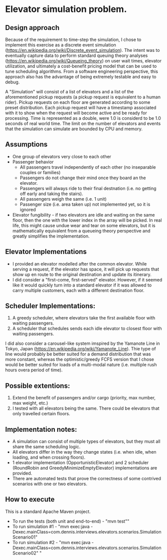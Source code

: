 # Elevator simulation problem.

## Design approach
Because of the requirement to time-step the simulation, I chose to implement
this exercise as a discrete event simulation (https://en.wikipedia.org/wiki/Discrete_event_simulation).
The intent was to eventually capture data to perform standard queuing theory
analyses (https://en.wikipedia.org/wiki/Queueing_theory) on user wait times,
elevator utilization, and ultimately a cost-benefit pricing model that can be used
to tune scheduling algorithms.  From a software engineering perspective, this approach
also has the advantage of being extremely testable and easy to debug.  

A "Simulation" will consist of a list of elevators and a list of the
aforementioned pickup requests (a pickup request is equivalent to a human rider).
Pickup requests on each floor are generated according to some preset distribution.
Each pickup request will have a timestamp associated with it to show when the
request will become active and be ready for processing.
Time is represented as a double, were 1.0 is considerd to be 1.0 seconds of
real world time.  The limit on the number of elevators and events that the
simulation can simulate are bounded by CPU and memory. 

## Assumptions
- One group of elevators very close to each other
- Passenger behavior
  - All passengers travel independently of each other (no inseparable couples or families)
  - Passengers do not change their mind once they board an the elevator.
  - Passengers will always ride to their final destnation (i.e. no getting off early and taking the stairs).
  - All passengers weigh the same (i.e. 1 unit)
  - Passenger size (i.e. area taken up) not implemented yet, so it is ignored
- Elevator fungibility - if two elevators are idle and waiting on the same floor, then the one with the lower
index in the array will be picked.  In real life, this might cause undue wear and tear on some elevators, but it
is mathematically equivalent from a queueing theory perspective and greatly simplifies the implementation.

## Elevator Implementations
- I provided an elevator modelled after the common elevator.  While serving a request, if the elevator has space,
it will pick up requests that show up en route to the original destination and update its itinerary.
- I did consider a "first-come, first-served" elevator.  However, if it seemed like it would quickly turn into 
a standard elevator if it was allowed to carry multiple customers, each with a different destination floor.

## Scheduler Implementations:
1.  A greedy scheduler, where elevators take the first available floor with waiting passengers.
2.  A scheduler that schedules sends each idle elevator to closest floor with waiting passengers.

I did also consider a carousel-like system imspired by the Yamanote Line in
Tokyo, Japan (https://en.wikipedia.org/wiki/Yamanote_Line).  Thie type of line
would probably be better suited for a demand distribution that was more constant,
whereas the optimistic/greedy FCFS version that I chose would be better suited
for loads of a multi-modal nature (i.e. multiple rush hours overa period of time).

## Possible extentions:
1.  Extend the benefit of passengers and/or cargo (priority, max number, max weight, etc.)
2.  I tested with all elevators being the same.  There could be elevators that only travelled certain floors.

## Implementation notes:
- A simulation can consist of multiple types of elevators, but they must all share the same scheduling logic.
- All elevators differ in the way they change states (i.e. when idle, when loading, and when crossing floors).
- 1 elevator implementation (OpportunisticElevator) and 2 scheduler (RoundRobin and GreedyMinimizeEmptyElevator) implementations are provided.
- There are automated tests that prove the correctness of some contrived scenarios with one or two elevators.

## How to execute

This is a standard Apache Maven project.  
- To run the tests (both unit and end-to-end) - "mvn test""
- To run simulation #1 - "mvn exec:java -Dexec.mainClass=com.dennis.interviews.elevators.scenarios.SimulationScenario01"
- To run simulation #2 - "mvn exec:java -Dexec.mainClass=com.dennis.interviews.elevators.scenarios.SimulationScenario02"
"
